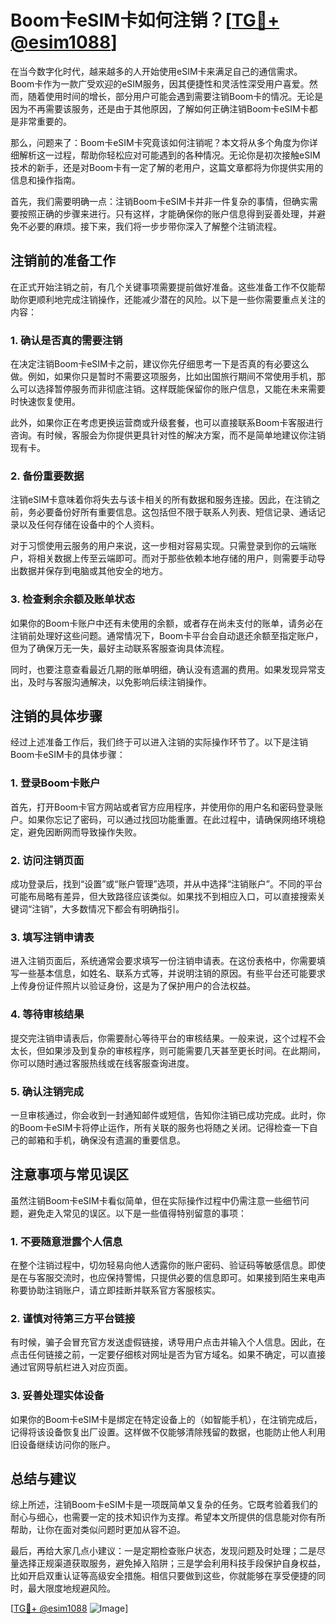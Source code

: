 # Boom卡eSIM卡如何注销？[[TG💪+ @esim1088](https://t.me/s/esim1088)]

在当今数字化时代，越来越多的人开始使用eSIM卡来满足自己的通信需求。Boom卡作为一款广受欢迎的eSIM服务，因其便捷性和灵活性深受用户喜爱。然而，随着使用时间的增长，部分用户可能会遇到需要注销Boom卡的情况。无论是因为不再需要该服务，还是由于其他原因，了解如何正确注销Boom卡eSIM卡都是非常重要的。

那么，问题来了：Boom卡eSIM卡究竟该如何注销呢？本文将从多个角度为你详细解析这一过程，帮助你轻松应对可能遇到的各种情况。无论你是初次接触eSIM技术的新手，还是对Boom卡有一定了解的老用户，这篇文章都将为你提供实用的信息和操作指南。

首先，我们需要明确一点：注销Boom卡eSIM卡并非一件复杂的事情，但确实需要按照正确的步骤来进行。只有这样，才能确保你的账户信息得到妥善处理，并避免不必要的麻烦。接下来，我们将一步步带你深入了解整个注销流程。

## 注销前的准备工作

在正式开始注销之前，有几个关键事项需要提前做好准备。这些准备工作不仅能帮助你更顺利地完成注销操作，还能减少潜在的风险。以下是一些你需要重点关注的内容：

### 1. **确认是否真的需要注销**

在决定注销Boom卡eSIM卡之前，建议你先仔细思考一下是否真的有必要这么做。例如，如果你只是暂时不需要这项服务，比如出国旅行期间不常使用手机，那么可以选择暂停服务而非彻底注销。这样既能保留你的账户信息，又能在未来需要时快速恢复使用。

此外，如果你正在考虑更换运营商或升级套餐，也可以直接联系Boom卡客服进行咨询。有时候，客服会为你提供更具针对性的解决方案，而不是简单地建议你注销现有卡。

### 2. **备份重要数据**

注销eSIM卡意味着你将失去与该卡相关的所有数据和服务连接。因此，在注销之前，务必要备份好所有重要信息。这包括但不限于联系人列表、短信记录、通话记录以及任何存储在设备中的个人资料。

对于习惯使用云服务的用户来说，这一步相对容易实现。只需登录到你的云端账户，将相关数据上传至云端即可。而对于那些依赖本地存储的用户，则需要手动导出数据并保存到电脑或其他安全的地方。

### 3. **检查剩余余额及账单状态**

如果你的Boom卡账户中还有未使用的余额，或者存在尚未支付的账单，请务必在注销前处理好这些问题。通常情况下，Boom卡平台会自动退还余额至指定账户，但为了确保万无一失，最好主动联系客服查询具体流程。

同时，也要注意查看最近几期的账单明细，确认没有遗漏的费用。如果发现异常支出，及时与客服沟通解决，以免影响后续注销操作。

## 注销的具体步骤

经过上述准备工作后，我们终于可以进入注销的实际操作环节了。以下是注销Boom卡eSIM卡的具体步骤：

### 1. **登录Boom卡账户**

首先，打开Boom卡官方网站或者官方应用程序，并使用你的用户名和密码登录账户。如果你忘记了密码，可以通过找回功能重置。在此过程中，请确保网络环境稳定，避免因断网而导致操作失败。

### 2. **访问注销页面**

成功登录后，找到“设置”或“账户管理”选项，并从中选择“注销账户”。不同的平台可能布局略有差异，但大致路径应该类似。如果找不到相应入口，可以直接搜索关键词“注销”，大多数情况下都会有明确指引。

### 3. **填写注销申请表**

进入注销页面后，系统通常会要求填写一份注销申请表。在这份表格中，你需要填写一些基本信息，如姓名、联系方式等，并说明注销的原因。有些平台还可能要求上传身份证件照片以验证身份，这是为了保护用户的合法权益。

### 4. **等待审核结果**

提交完注销申请表后，你需要耐心等待平台的审核结果。一般来说，这个过程不会太长，但如果涉及到复杂的审核程序，则可能需要几天甚至更长时间。在此期间，你可以随时通过客服热线或在线客服查询进度。

### 5. **确认注销完成**

一旦审核通过，你会收到一封通知邮件或短信，告知你注销已成功完成。此时，你的Boom卡eSIM卡将停止运作，所有关联的服务也将随之关闭。记得检查一下自己的邮箱和手机，确保没有遗漏的重要信息。

## 注意事项与常见误区

虽然注销Boom卡eSIM卡看似简单，但在实际操作过程中仍需注意一些细节问题，避免走入常见的误区。以下是一些值得特别留意的事项：

### 1. **不要随意泄露个人信息**

在整个注销过程中，切勿轻易向他人透露你的账户密码、验证码等敏感信息。即使是在与客服交流时，也应保持警惕，只提供必要的信息即可。如果接到陌生来电声称要协助注销账户，请立即挂断并联系官方客服核实。

### 2. **谨慎对待第三方平台链接**

有时候，骗子会冒充官方发送虚假链接，诱导用户点击并输入个人信息。因此，在点击任何链接之前，一定要仔细核对网址是否为官方域名。如果不确定，可以直接通过官网导航栏进入对应页面。

### 3. **妥善处理实体设备**

如果你的Boom卡eSIM卡是绑定在特定设备上的（如智能手机），在注销完成后，记得将该设备恢复出厂设置。这样做不仅能够清除残留的数据，也能防止他人利用旧设备继续访问你的账户。

## 总结与建议

综上所述，注销Boom卡eSIM卡是一项既简单又复杂的任务。它既考验着我们的耐心与细心，也需要一定的技术知识作为支撑。希望本文所提供的信息能对你有所帮助，让你在面对类似问题时更加从容不迫。

最后，再给大家几点小建议：一是定期检查账户状态，发现问题及时处理；二是尽量选择正规渠道获取服务，避免掉入陷阱；三是学会利用科技手段保护自身权益，比如开启双重认证等高级安全措施。相信只要做到这些，你就能够在享受便捷的同时，最大限度地规避风险。

[[TG💪+ @esim1088](https://t.me/s/esim1088) ![Image](https://i.postimg.cc/4NQfJmqS/Snipaste-2025-05-13-00-14-12.png)]